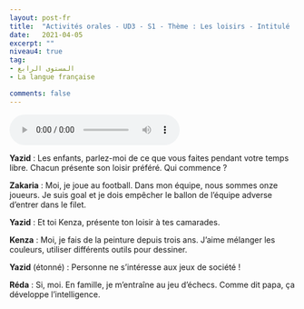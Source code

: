 ```yaml
---
layout: post-fr
title:  "Activités orales - UD3 - S1 - Thème : Les loisirs - Intitulé : C’est la récréation!"
date:   2021-04-05
excerpt: ""
niveau4: true
tag:
- المستوى الرابع 
- La langue française

comments: false
---
```


<audio controls>
  <source src="../assets/mp3/4/U3_S1.mp3" type="audio/mpeg">
  Your browser does not support the audio element.
</audio>

**Yazid** : Les enfants, parlez-moi de ce que vous faites pendant votre temps libre. Chacun présente son loisir préféré. Qui commence ?

**Zakaria** : Moi, je joue au football. Dans mon équipe, nous sommes onze joueurs. Je suis goal et je dois empêcher le ballon de l’équipe adverse d’entrer dans le filet.

**Yazid** : Et toi Kenza, présente ton loisir à tes camarades.

**Kenza** : Moi, je fais de la peinture depuis trois ans. J’aime mélanger les couleurs, utiliser différents outils pour dessiner.

**Yazid** (étonné) : Personne ne s’intéresse aux jeux de société !

**Réda** : Si, moi. En famille, je m’entraîne au jeu d’échecs. Comme dit papa, ça développe l’intelligence.





